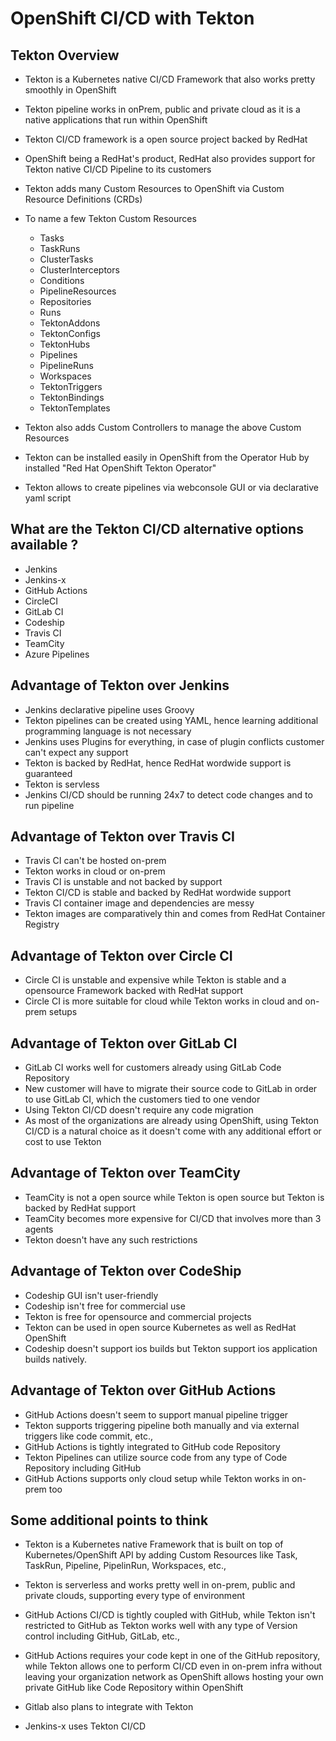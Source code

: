 # OpenShift CI/CD with Tekton

## Tekton Overview
- Tekton is a Kubernetes native CI/CD Framework that also works pretty smoothly in OpenShift
- Tekton pipeline works in onPrem, public and private cloud as it is a native applications
  that run within OpenShift
- Tekton CI/CD framework is a open source project backed by RedHat
- OpenShift being a RedHat's product, RedHat also provides support for Tekton native CI/CD Pipeline to its customers
- Tekton adds many Custom Resources to OpenShift via Custom Resource Definitions (CRDs)
- To name a few Tekton Custom Resources
    - Tasks
    - TaskRuns
    - ClusterTasks
    - ClusterInterceptors
    - Conditions
    - PipelineResources
    - Repositories
    - Runs
    - TektonAddons
    - TektonConfigs
    - TektonHubs
    - Pipelines
    - PipelineRuns
    - Workspaces
    - TektonTriggers
    - TektonBindings
    - TektonTemplates

- Tekton also adds Custom Controllers to manage the above Custom Resources
- Tekton can be installed easily in OpenShift from the Operator Hub by installed "Red Hat OpenShift Tekton Operator"
- Tekton allows to create pipelines via webconsole GUI or via declarative yaml script

## What are the Tekton CI/CD alternative options available ?
- Jenkins
- Jenkins-x
- GitHub Actions
- CircleCI
- GitLab CI
- Codeship
- Travis CI
- TeamCity
- Azure Pipelines

## Advantage of Tekton over Jenkins
- Jenkins declarative pipeline uses Groovy
- Tekton pipelines can be created using YAML, hence learning additional programming language is not necessary
- Jenkins uses Plugins for everything, in case of plugin conflicts customer can't expect any support
- Tekton is backed by RedHat, hence RedHat wordwide support is guaranteed
- Tekton is servless
- Jenkins CI/CD should be running 24x7 to detect code changes and to run pipeline

## Advantage of Tekton over Travis CI
- Travis CI can't be hosted on-prem
- Tekton works in cloud or on-prem
- Travis CI is unstable and not backed by support
- Tekton CI/CD is stable and backed by RedHat wordwide support
- Travis CI container image and dependencies are messy 
- Tekton images are comparatively thin and comes from RedHat Container Registry

## Advantage of Tekton over Circle CI
- Circle CI is unstable and expensive while Tekton is stable and a opensource Framework backed with RedHat support
- Circle CI is more suitable for cloud while Tekton works in cloud and on-prem setups

## Advantage of Tekton over GitLab CI
- GitLab CI works well for customers already using GitLab Code Repository
- New customer will have to migrate their source code to GitLab in order to use GitLab CI, which the customers
  tied to one vendor
- Using Tekton CI/CD doesn't require any code migration
- As most of the organizations are already using OpenShift, using Tekton CI/CD is a natural choice
  as it doesn't come with any additional effort or cost to use Tekton

## Advantage of Tekton over TeamCity
- TeamCity is not a open source while Tekton is open source but Tekton is backed by RedHat support
- TeamCity becomes more expensive for CI/CD that involves more than 3 agents
- Tekton doesn't have any such restrictions

## Advantage of Tekton over CodeShip
- Codeship GUI isn't user-friendly
- Codeship isn't free for commercial use
- Tekton is free for opensource and commercial projects
- Tekton can be used in open source Kubernetes as well as RedHat OpenShift
- Codeship doesn't support ios builds but Tekton support ios application builds natively.

## Advantage of Tekton over GitHub Actions
- GitHub Actions doesn't seem to support manual pipeline trigger
- Tekton supports triggering pipeline both manually and via external triggers like code commit, etc.,
- GitHub Actions is tightly integrated to GitHub code Repository
- Tekton Pipelines can utilize source code from any type of Code Repository including GitHub
- GitHub Actions supports only cloud setup while Tekton works in on-prem too

## Some additional points to think 
- Tekton is a Kubernetes native Framework that is built on top of Kubernetes/OpenShift API
  by adding Custom Resources like Task, TaskRun, Pipeline, PipelinRun, Workspaces, etc.,

- Tekton is serverless and works pretty well in on-prem, public and private clouds, supporting every
  type of environment

- GitHub Actions CI/CD is tightly coupled with GitHub, while Tekton isn't restricted to GitHub as Tekton 
  works well with any type of Version control including GitHub, GitLab, etc.,

- GitHub Actions requires your code kept in one of the GitHub repository, while Tekton allows one to perform CI/CD
  even in on-prem infra without leaving your organization network as OpenShift allows hosting your
  own private GitHub like Code Repository within OpenShift

- Gitlab also plans to integrate with Tekton 

- Jenkins-x uses Tekton CI/CD
